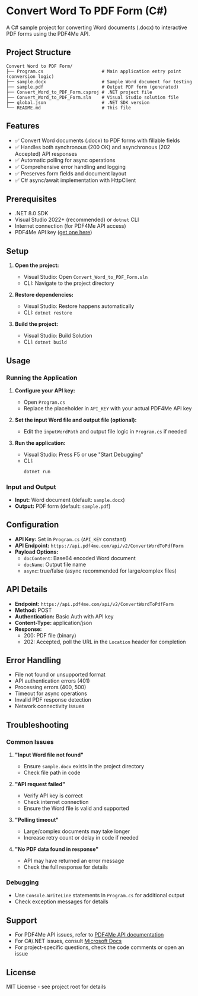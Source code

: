 # Convert Word To PDF Form (C#)

A C# sample project for converting Word documents (.docx) to interactive PDF forms using the PDF4Me API.

## Project Structure

```
Convert Word to PDF Form/
├── Program.cs                      # Main application entry point (conversion logic)
├── sample.docx                     # Sample Word document for testing
├── sample.pdf                      # Output PDF form (generated)
├── Convert_Word_to_PDF_Form.csproj # .NET project file
├── Convert_Word_to_PDF_Form.sln    # Visual Studio solution file
├── global.json                     # .NET SDK version
└── README.md                       # This file
```

## Features

- ✅ Convert Word documents (.docx) to PDF forms with fillable fields
- ✅ Handles both synchronous (200 OK) and asynchronous (202 Accepted) API responses
- ✅ Automatic polling for async operations
- ✅ Comprehensive error handling and logging
- ✅ Preserves form fields and document layout
- ✅ C# async/await implementation with HttpClient

## Prerequisites

- .NET 8.0 SDK
- Visual Studio 2022+ (recommended) or `dotnet` CLI
- Internet connection (for PDF4Me API access)
- PDF4Me API key ([get one here](https://dev.pdf4me.com/dashboard/#/api-keys/))

## Setup

1. **Open the project:**
   - Visual Studio: Open `Convert_Word_to_PDF_Form.sln`
   - CLI: Navigate to the project directory

2. **Restore dependencies:**
   - Visual Studio: Restore happens automatically
   - CLI: `dotnet restore`

3. **Build the project:**
   - Visual Studio: Build Solution
   - CLI: `dotnet build`

## Usage

### Running the Application

1. **Configure your API key:**
   - Open `Program.cs`
   - Replace the placeholder in `API_KEY` with your actual PDF4Me API key

2. **Set the input Word file and output file (optional):**
   - Edit the `inputWordPath` and output file logic in `Program.cs` if needed

3. **Run the application:**
   - Visual Studio: Press F5 or use "Start Debugging"
   - CLI:
     ```bash
     dotnet run
     ```

### Input and Output

- **Input:** Word document (default: `sample.docx`)
- **Output:** PDF form (default: `sample.pdf`)

## Configuration

- **API Key:** Set in `Program.cs` (`API_KEY` constant)
- **API Endpoint:** `https://api.pdf4me.com/api/v2/ConvertWordToPdfForm`
- **Payload Options:**
  - `docContent`: Base64 encoded Word document
  - `docName`: Output file name
  - `async`: true/false (async recommended for large/complex files)

## API Details

- **Endpoint:** `https://api.pdf4me.com/api/v2/ConvertWordToPdfForm`
- **Method:** POST
- **Authentication:** Basic Auth with API key
- **Content-Type:** application/json
- **Response:**
  - 200: PDF file (binary)
  - 202: Accepted, poll the URL in the `Location` header for completion

## Error Handling

- File not found or unsupported format
- API authentication errors (401)
- Processing errors (400, 500)
- Timeout for async operations
- Invalid PDF response detection
- Network connectivity issues

## Troubleshooting

### Common Issues

1. **"Input Word file not found"**
   - Ensure `sample.docx` exists in the project directory
   - Check file path in code

2. **"API request failed"**
   - Verify API key is correct
   - Check internet connection
   - Ensure the Word file is valid and supported

3. **"Polling timeout"**
   - Large/complex documents may take longer
   - Increase retry count or delay in code if needed

4. **"No PDF data found in response"**
   - API may have returned an error message
   - Check the full response for details

### Debugging

- Use `Console.WriteLine` statements in `Program.cs` for additional output
- Check exception messages for details

## Support

- For PDF4Me API issues, refer to [PDF4Me API documentation](https://developer.pdf4me.com/docs/api/)
- For C#/.NET issues, consult [Microsoft Docs](https://docs.microsoft.com/dotnet/)
- For project-specific questions, check the code comments or open an issue

## License

MIT License - see project root for details 